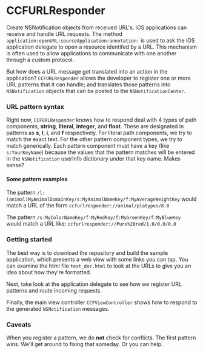CCFURLResponder
===============

Create NSNotification objects from received URL's.  iOS applications can receive and handle URL requests.  The method `application:openURL:sourceApplication:annotation:` is used to ask the iOS application delegate to open a resource identifed by a URL.  This mechanism is often used to allow applications to communicate with one another through a custom protocol.

But how does a URL message get translated into an action in the application?  `CCFURLResponder` allows the developer to register one or more URL patterns that it can handle; and translates those patterns into `NSNotification` objects that can be posted to the `NSNotificationCenter`.

### URL pattern syntax ###

Right now, `CCFURLResponder` knows how to respond deal with 4 types of path components, __string__, __literal__, __integer__, and __float__.  These are designated in patterns as __s__, __l__, __i__, and __f__ respectively.  For literal path components, we try to match the exact text.  For the other pattern component types, we try to match generically.  Each pattern component must have a key (like `s:YourKeyName`) because the values that the pattern matches will be entered in the `NSNotification` userInfo dictionary under that key name.  Makes sense?

#### Some pattern examples ####

The pattern `/l:(animal)MyAnimalDomainKey/s:MyAnimalNameKey/f:MyAverageWeightKey` would match a URL of the form `ccfurlresponder://animal/platypus/8.0`

The pattern `/s:MyColorNameKey/f:MyRedKey/f:MyGreenKey/f:MyBlueKey` would match a URL like: `ccfurlresponder://Pure%20red/1.0/0.0/0.0`

### Getting started ###

The best way is to download the repository and build the sample application, which presents a web view with some links you can tap.  You can examine the html file `test_doc.html` to look at the URLs to give you an idea about how they're formatted.

Next, take look at the application delegate to see how we register URL patterns and route incoming requests.

Finally, the main view controller `CCFViewController` shows how to respond to the generated `NSNotification` messages.

### Caveats ###

When you register a pattern, we do __not__ check for conflicts.  The first pattern wins.  We'll get around to fixing that someday.  Or you can help.

